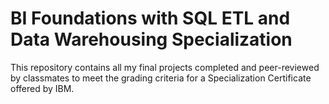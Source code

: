 # BI Foundations with SQL ETL and Data Warehousing Specialization
This repository contains all my final projects completed and peer-reviewed by classmates to meet the grading criteria for a Specialization Certificate offered by IBM.
